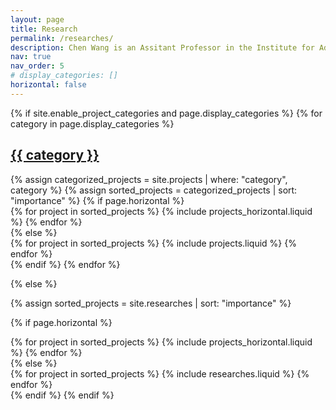 ```yaml
---
layout: page
title: Research
permalink: /researches/
description: Chen Wang is an Assitant Professor in the Institute for Advanced Study at Shenzhen University. Dr. Wang's current research focuses on developing and implementing first-principles-based methods and machine-learning approaches to simulate the dynamics of phonons and electrons at the atomic level and their application to thermal management. Research topics include heat transport phenomena, anharmonic lattice dynamics, and structural phase transition for energy-converting materials, covering perovskites, thermoelectrics, and superionic conductors.
nav: true
nav_order: 5
# display_categories: []
horizontal: false
---
```


<!-- pages/research.md -->
<div class="projects">
{% if site.enable_project_categories and page.display_categories %}
  <!-- Display categorized projects -->
  {% for category in page.display_categories %}
  <a id="{{ category }}" href=".#{{ category }}">
    <h2 class="category">{{ category }}</h2>
  </a>
  {% assign categorized_projects = site.projects | where: "category", category %}
  {% assign sorted_projects = categorized_projects | sort: "importance" %}
  <!-- Generate cards for each project -->
  {% if page.horizontal %}
  <div class="container">
    <div class="row row-cols-2">
    {% for project in sorted_projects %}
      {% include projects_horizontal.liquid %}
    {% endfor %}
    </div>
  </div>
  {% else %}
  <div class="grid">
    {% for project in sorted_projects %}
      {% include projects.liquid %}
    {% endfor %}
  </div>
  {% endif %}
  {% endfor %}

{% else %}

<!-- Display projects without categories -->

{% assign sorted_projects = site.researches | sort: "importance" %}

  <!-- Generate cards for each project -->

{% if page.horizontal %}

  <div class="container">
    <div class="row row-cols-2">
    {% for project in sorted_projects %}
      {% include projects_horizontal.liquid %}
    {% endfor %}
    </div>
  </div>
  {% else %}
  <div class="grid">
    {% for project in sorted_projects %}
      {% include researches.liquid %}
    {% endfor %}
  </div>
  {% endif %}
{% endif %}
</div>
